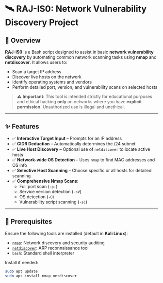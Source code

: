 # 🛰️ RAJ-IS0: Network Vulnerability Discovery Project

## 📡 Overview

**RAJ-IS0** is a Bash script designed to assist in basic **network vulnerability discovery** by automating common network scanning tasks using **nmap** and **netdiscover**. It allows users to:

- Scan a target IP address
- Discover live hosts on the network
- Identify operating systems and vendors
- Perform detailed port, version, and vulnerability scans on selected hosts

> ⚠️ **Important:** This tool is intended strictly for educational purposes and ethical hacking **only** on networks where you have **explicit permission**. Unauthorized use is illegal and unethical.

---

## ✨ Features

- ✅ **Interactive Target Input** – Prompts for an IP address
- ✅ **CIDR Deduction** – Automatically determines the /24 subnet
- ✅ **Live Host Discovery** – Optional use of `netdiscover` to locate active hosts
- ✅ **Network-wide OS Detection** – Uses `nmap` to find MAC addresses and OS info
- ✅ **Selective Host Scanning** – Choose specific or all hosts for detailed scanning
- ✅ **Comprehensive Nmap Scans**:
  - Full port scan (`-p-`)
  - Service version detection (`-sV`)
  - OS detection (`-O`)
  - Vulnerability script scanning (`-sC`)

---

## 🧰 Prerequisites

Ensure the following tools are installed (default in **Kali Linux**):

- [`nmap`](https://nmap.org): Network discovery and security auditing
- [`netdiscover`](https://github.com/alexxy/netdiscover): ARP reconnaissance tool
- `bash`: Standard shell interpreter

Install if needed:

```bash
sudo apt update
sudo apt install nmap netdiscover
